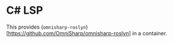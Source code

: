 # C# LSP

This provides (`omnisharp-roslyn`)[https://github.com/OmniSharp/omnisharp-roslyn] in a container.
